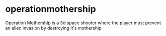 # operationmothership
Operation Mothership is a 3d space shooter where the player must prevent an alien invasion by destroying it's mothership
